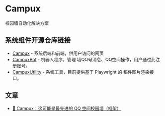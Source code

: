# Campux

校园墙自动化解决方案

## 系统组件开源仓库链接

- [Campux](https://github.com/idoknow/Campux) - 系统后端和前端，供用户访问的网页
- [CampuxBot](https://github.com/idoknow/CampuxBot) - 机器人程序，管理 墙QQ号消息、QQ空间操作，用户通过此注册账号。
- [CampuxUtility](https://github.com/idoknow/CampuxUtility) - 系统工具，目前提供基于 Playwright 的 稿件图片渲染接口。

## 文章

- [🥳 Campux：这可能是最先进的 QQ 空间校园墙（框架）](https://rockchin.top/2024/05/08/%f0%9f%a5%b3-campux%ef%bc%9a%e8%bf%99%e5%8f%af%e8%83%bd%e6%98%af%e6%9c%80%e5%85%88%e8%bf%9b%e7%9a%84-qq-%e7%a9%ba%e9%97%b4%e6%a0%a1%e5%9b%ad%e5%a2%99%ef%bc%88%e6%a1%86%e6%9e%b6%ef%bc%89/)